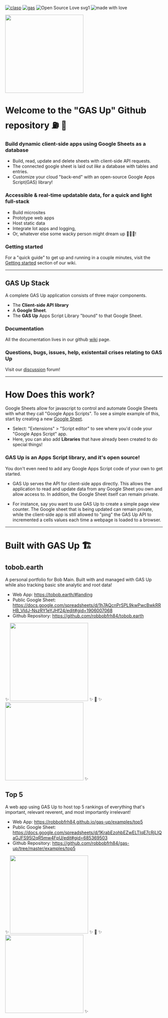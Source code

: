 <!-- [![Tweet](https://img.shields.io/twitter/url/https/github.com/jonsn0w/hyde.svg?style=social)](https://twitter.com/BobMain49) -->

[![clasp](https://github.com/google/clasp/actions/workflows/ci.yaml/badge.svg)](https://developers.google.com/apps-script/guides/clasp)
[![gas](https://img.shields.io/badge/code%20style-google-blueviolet.svg)](https://developers.google.com/apps-script)
![Open Source Love svg1](https://badges.frapsoft.com/os/v1/open-source.svg?v=103)
![made with love](https://img.shields.io/badge/Made%20With-Love-orange.svg)

<img src="https://robbobfrh84.github.io/gas-up/assets/images/icons/icon-D-flipped.png" width="250" height="250" margin-left="20px">

# Welcome to the "GAS Up" Github repository ⛽️ 🚀
### Build dynamic client-side apps using Google Sheets as a database
- Build, read, update and delete sheets with client-side API requests.
- The connected google sheet is laid out _like_ a database with tables and entries.
- Customize your cloud "back-end" with an open-source Google Apps Script(GAS) library!

### Accessible & real-time updatable data, for a quick and light full-stack
- Build microsites
- Prototype web apps
- Host static data
- Integrate Iot apps and logging,
- Or, whatever else some wacky person might dream up 🤔😃🤯!

### Getting started
For a "quick guide" to get up and running in a couple minutes, visit the [Getting started](https://github.com/robbobfrh84/gas-up/wiki/getting-started) section of our wiki.


----
## GAS Up Stack
A complete GAS Up application consists of three major components.
- The **Client-side API library**
- A **Google Sheet**.  
- The **GAS Up** Apps Script Library "bound" to that Google Sheet.

### Documentation
All the documentation lives in our github [wiki](https://github.com/robbobfrh84/gas-up/wiki) page.

### Questions, bugs, issues, help, existentail crises relating to GAS Up
Visit our [discussion](https://github.com/robbobfrh84/gas-up/discussions) forum!


----
# How Does this work?
Google Sheets allow for javascript to control and automate Google Sheets with what they call "Google Apps Scripts". To see a simple example of this, start by creating a new [Google Sheet](sheet.google.com).
- Select: "Extensions" > "Script editor" to see where you'd code your "Google Apps Script" app.
- Here, you can also add __Libraries__ that have already been created to do special things!

### **GAS Up** is an Apps Script library, and it's open source!
You don't even need to add any Google Apps Script code of your own to get started.
- GAS Up serves the API for client-side apps directly. This allows the application to read and update data from any Google Sheet you own and allow access to. In addition, the Google Sheet itself can remain private.  

- For instance, say you want to use GAS Up to create a simple page view counter. The Google sheet that is being updated can remain private, while the client-side app is still allowed to "ping" the GAS Up API to incremented a cells values each time a webpage is loaded to a browser.
----


# Built with GAS Up 🏗

## tobob.earth
A personal portfolio for Bob Main. Built with and managed with GAS Up while also tracking basic site analytic and root data!

- Web App: https://tobob.earth/#landing
- Public Google Sheet: https://docs.google.com/spreadsheets/d/1h7AQcnPrSPL9kwPwcBwkRRHB_VIdJ-NszRY1eYJHf24/edit#gid=1906007068
- Github Repository: https://github.com/robbobfrh84/tobob.earth

<span> ✨ </span>
<img src="https://storage.googleapis.com/tobob_earth/tobob_earth_showcase_gsheet.gif" width="250" margin-left="20px">
<span> ✨ 🔮 ✨ </span>
<img src="https://storage.googleapis.com/tobob_earth/tobob_earth_showcase.gif" width="250" margin-left="20px">
<span> ✨ </span>

## Top 5
A web app using GAS Up to host top 5 rankings of everything that's important, relevant reverent, and most importantly irrelevant!

- Web App: https://robbobfrh84.github.io/gas-up/examples/top5
- Public Google Sheet: https://docs.google.com/spreadsheets/d/1KrabEzohbEZwELTIqE7cRjLIQaGJFS95I2qR5mw4FpU/edit#gid=685369503
- Github Repository: https://github.com/robbobfrh84/gas-up/tree/master/examples/top5

<span> ✨ </span>
<img src="https://storage.googleapis.com/gasup/top5/top5_movies_sheet.gif" width="250" margin-left="20px">
<span> ✨ 🔮 ✨ </span>
<img src="https://storage.googleapis.com/gasup/top5/top5_movies_browser.gif" width="250" margin-left="20px">
<span> ✨ </span>
